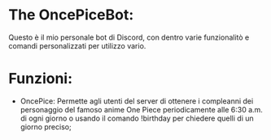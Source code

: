 # The OncePiceBot:
Questo è il mio personale bot di Discord, con dentro varie funzionalitò e comandi personalizzati per utilizzo vario.
# Funzioni:
- OncePice: Permette agli utenti del server di ottenere i compleanni dei personaggio del famoso anime One Piece periodicamente alle 6:30 a.m. di ogni giorno o usando il comando !birthday per chiedere quelli di un giorno preciso;